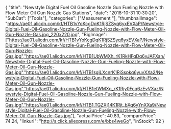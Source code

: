 {
	"title": "Newstyle Digital Fuel Oil Gasoline Nozzle Gun Fueling Nozzle with Flow Meter Oil Gun Nozzle Gas Stations",
	"date": "2018-10-31 10:30:20",
	"SubCat": ["Tools"],
	"categories": ["Measurement "],
	"thumbnailImage": "https://ae01.alicdn.com/kf/HTB1vYoKcgDqK1RjSZSyq6yxEVXaP/Newstyle-Digital-Fuel-Oil-Gasoline-Nozzle-Gun-Fueling-Nozzle-with-Flow-Meter-Oil-Gun-Nozzle-Gas.jpg_220x220.jpg",
	"BigImage": ["https://ae01.alicdn.com/kf/HTB1vYoKcgDqK1RjSZSyq6yxEVXaP/Newstyle-Digital-Fuel-Oil-Gasoline-Nozzle-Gun-Fueling-Nozzle-with-Flow-Meter-Oil-Gun-Nozzle-Gas.jpg","https://ae01.alicdn.com/kf/HTB1UbWMXh_rK1RkHFqDq6yJAFXan/Newstyle-Digital-Fuel-Oil-Gasoline-Nozzle-Gun-Fueling-Nozzle-with-Flow-Meter-Oil-Gun-Nozzle-Gas.jpg","https://ae01.alicdn.com/kf/HTB1sgiLXcnrK1RjSspkq6yuvXXa2/Newstyle-Digital-Fuel-Oil-Gasoline-Nozzle-Gun-Fueling-Nozzle-with-Flow-Meter-Oil-Gun-Nozzle-Gas.jpg","https://ae01.alicdn.com/kf/HTB1etWMXo_rK1Rjy0Fcq6zEvVXaz/Newstyle-Digital-Fuel-Oil-Gasoline-Nozzle-Gun-Fueling-Nozzle-with-Flow-Meter-Oil-Gun-Nozzle-Gas.jpg","https://ae01.alicdn.com/kf/HTB1.TGZXj14K1Rjt_bXq6yYnXXa9/Newstyle-Digital-Fuel-Oil-Gasoline-Nozzle-Gun-Fueling-Nozzle-with-Flow-Meter-Oil-Gun-Nozzle-Gas.jpg"],
	"actualPrice": 40.83,
	"comparePrice": 74.24,
	"linkurl": "http://s.click.aliexpress.com/e/bbs4weGo",
	"inStock": 92
}
